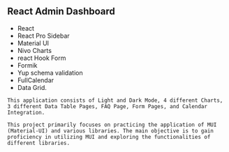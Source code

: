 ## React Admin Dashboard

- React
- React Pro Sidebar
- Material UI
- Nivo Charts
- react Hook Form
- Formik
- Yup schema validation
- FullCalendar
- Data Grid.
```
This application consists of Light and Dark Mode, 4 different Charts, 3 different Data Table Pages, FAQ Page, Form Pages, and Calendar Integration.
```

```
This project primarily focuses on practicing the application of MUI (Material-UI) and various libraries. The main objective is to gain proficiency in utilizing MUI and exploring the functionalities of different libraries.
```
